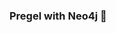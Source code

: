 ### Pregel with Neo4j 🚀



































































































































 















































































































